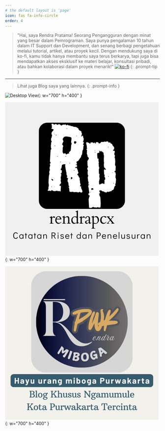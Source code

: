 ```yaml
---
# the default layout is 'page'
icon: fas fa-info-circle
order: 4
---
```


> "Hai, saya Rendra Pratama! Seorang Pengangguran dengan minat yang besar dalam Pemrograman. Saya punya pengalaman 10 tahun dalam IT Support dan Development, dan senang berbagi pengetahuan melalui tutorial, artikel, atau proyek kecil. 
> Dengan mendukung saya di ko-fi, kamu tidak hanya membantu saya terus berkarya, tapi juga bisa mendapatkan akses eksklusif ke materi belajar, konsultasi pribadi, atau bahkan kolaborasi dalam proyek menarik!"
> [![ko-fi](https://ko-fi.com/img/githubbutton_sm.svg)](https://ko-fi.com/K3K1151ATI)
{: .prompt-tip }

---

> Lihat juga Blog saya yang lainnya.
{: .prompt-info }

![Desktop View]("/assets/img/sample/mockup.png"){: w="700" h="400" }

[![rendrapcx](/assets/img/1.png)](https://rendrapcx.github.io){: w="700" h="400" }
 
[![rendrapwk](/assets/img/2.png)](https://rendrapwk.github.io){: w="700" h="400" }    



